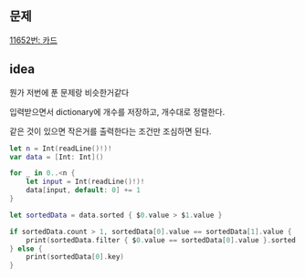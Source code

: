 ## 문제

[11652번: 카드](https://www.acmicpc.net/problem/11652)

## idea

뭔가 저번에 푼 문제랑 비슷한거같다

입력받으면서 dictionary에 개수를 저장하고, 개수대로 정렬한다.

같은 것이 있으면 작은거를 출력한다는 조건만 조심하면 된다.

```swift
let n = Int(readLine()!)!
var data = [Int: Int]()

for _ in 0..<n {
    let input = Int(readLine()!)!
    data[input, default: 0] += 1
}

let sortedData = data.sorted { $0.value > $1.value }

if sortedData.count > 1, sortedData[0].value == sortedData[1].value {
    print(sortedData.filter { $0.value == sortedData[0].value }.sorted { $0.key < $1.key }.first!.key)
} else {
    print(sortedData[0].key)
}
```
